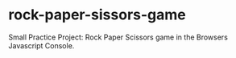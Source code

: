 # rock-paper-sissors-game

Small Practice Project: Rock Paper Scissors game in the Browsers Javascript Console.